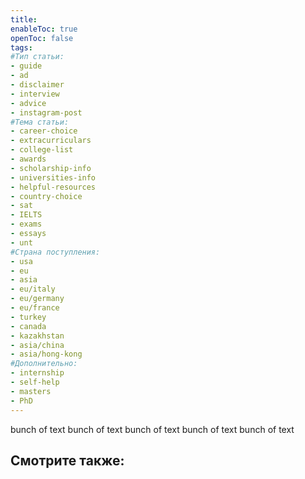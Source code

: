 ```yaml
---
title: 
enableToc: true
openToc: false
tags:
#Тип статьи:
- guide 
- ad
- disclaimer
- interview
- advice
- instagram-post 
#Тема статьи:
- career-choice
- extracurriculars
- college-list
- awards
- scholarship-info
- universities-info
- helpful-resources
- country-choice 
- sat
- IELTS
- exams 
- essays
- unt
#Страна поступления:
- usa
- eu
- asia
- eu/italy
- eu/germany
- eu/france
- turkey
- canada
- kazakhstan
- asia/china 
- asia/hong-kong
#Дополнительно:
- internship 
- self-help
- masters
- PhD
---
```

bunch of text 
bunch of text 
bunch of text
bunch of text 
bunch of text 

<!-- Front links -->
Смотрите также:
- 










